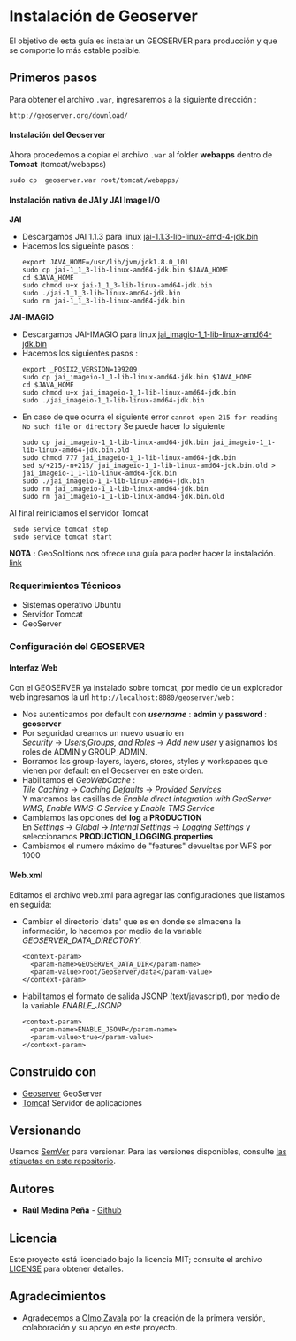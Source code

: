 # Instalación de Geoserver

El objetivo de esta guía es instalar un GEOSERVER para producción y que se comporte lo más estable posible.

## Primeros pasos
Para obtener el archivo `.war`, ingresaremos a la siguiente dirección : 
   
   `http://geoserver.org/download/`  

#### Instalación del Geoserver
 Ahora procedemos a copiar el archivo `.war` al folder **webapps** dentro de **Tomcat** (tomcat/webapss)  
  ```
  sudo cp  geoserver.war root/tomcat/webapps/
  ```

#### Instalación nativa de JAI y JAI Image I/O
   **JAI**
   * Descargamos JAI 1.1.3 para linux [jai-1.1.3-lib-linux-amd-4-jdk.bin][1]
   * Hacemos los sigueinte pasos :
     ```
     export JAVA_HOME=/usr/lib/jvm/jdk1.8.0_101  
     sudo cp jai-1_1_3-lib-linux-amd64-jdk.bin $JAVA_HOME  
     cd $JAVA_HOME  
     sudo chmod u+x jai-1_1_3-lib-linux-amd64-jdk.bin  
     sudo ./jai-1_1_3-lib-linux-amd64-jdk.bin  
     sudo rm jai-1_1_3-lib-linux-amd64-jdk.bin  
     ```
     
   **JAI-IMAGIO**
   * Descargamos JAI-IMAGIO para linux [jai_imagio-1_1-lib-linux-amd64-jdk.bin][2]
   * Hacemos los siguientes pasos :  
     ```
     export _POSIX2_VERSION=199209  
     sudo cp jai_imageio-1_1-lib-linux-amd64-jdk.bin $JAVA_HOME  
     cd $JAVA_HOME  
     sudo chmod u+x jai_imageio-1_1-lib-linux-amd64-jdk.bin  
     sudo ./jai_imageio-1_1-lib-linux-amd64-jdk.bin  
     ```
   * En caso de que ocurra el siguiente error  `cannot open 215 for reading No such file or directory`
     Se puede hacer lo siguiente 
     ```
     sudo cp jai_imageio-1_1-lib-linux-amd64-jdk.bin jai_imageio-1_1-lib-linux-amd64-jdk.bin.old  
     sudo chmod 777 jai_imageio-1_1-lib-linux-amd64-jdk.bin  
     sed s/+215/-n+215/ jai_imageio-1_1-lib-linux-amd64-jdk.bin.old > jai_imageio-1_1-lib-linux-amd64-jdk.bin  
     sudo ./jai_imageio-1_1-lib-linux-amd64-jdk.bin  
     sudo rm jai_imageio-1_1-lib-linux-amd64-jdk.bin  
     sudo rm jai_imageio-1_1-lib-linux-amd64-jdk.bin.old  
     ```
   
   
   Al final reiniciamos el servidor Tomcat
   ```
    sudo service tomcat stop
    sudo service tomcat start
   ```
   
  **NOTA :** GeoSolitions nos ofrece una guía para poder hacer la instalación. [link][3]
### Requerimientos Técnicos
   * Sistemas operativo Ubuntu
   * Servidor Tomcat  
   * GeoServer

### Configuración del GEOSERVER  

#### Interfaz Web 
Con el GEOSERVER ya instalado sobre tomcat, por medio de un explorador web ingresamos la url `http://localhost:8080/geoserver/web` :  
   
   * Nos autenticamos por default con ***username*** : **admin** y **password** : **geoserver**  
   * Por seguridad creamos un nuevo usuario  en  
     *Security* -> *Users,Groups, and Roles* -> *Add new user* y asignamos los roles de ADMIN y GROUP_ADMIN.
   * Borramos las group-layers, layers, stores, styles y workspaces que vienen por default en el Geoserver en este orden.
   * Habilitamos el *GeoWebCache* :  
     *Tile Caching* -> *Caching Defaults* -> *Provided Services*  
     Y marcamos las casillas de *Enable direct integration with GeoServer WMS*, *Enable WMS-C Service* y *Enable TMS Service*
   * Cambiamos las opciones del **log** a **PRODUCTION**  
     En *Settings* -> *Global* -> *Internal Settings* -> *Logging Settings* y seleccionamos **PRODUCTION_LOGGING.properties**
   * Cambiamos el numero máximo de "features" devueltas por WFS por 1000

#### Web.xml
Editamos el archivo web.xml para agregar las configuraciones que listamos en seguida:
   * Cambiar el directorio 'data' que es en donde se almacena la información, lo hacemos por medio de la variable 
     *GEOSERVER_DATA_DIRECTORY*.
     ```
     <context-param>
       <param-name>GEOSERVER_DATA_DIR</param-name>
       <param-value>root/Geoserver/data</param-value>
     </context-param>
     ```
   * Habilitamos el formato de salida JSONP (text/javascript), por medio de la variable *ENABLE_JSONP*
     ```
     <context-param>
       <param-name>ENABLE_JSONP</param-name>
       <param-value>true</param-value>
     </context-param>
     ```
## Construido con
* [Geoserver][4] GeoServer
* [Tomcat][5] Servidor de aplicaciones

## Versionando  
Usamos [SemVer][6] para versionar. Para las versiones disponibles, consulte [las etiquetas en este repositorio][7].

## Autores
* **Raúl Medina Peña** - [Github][8]

## Licencia
Este proyecto está licenciado bajo la licencia MIT; consulte el archivo [LICENSE](LICENSE) para obtener detalles.

## Agradecimientos  
* Agradecemos a [Olmo Zavala][9] por la creación de la primera versión, colaboración y su apoyo en este proyecto.

[1]: http://download.java.net/media/jai/builds/release/1_1_3/jai-1_1_3-lib-linux-amd64.tar.gz
[2]: http://download.java.net/media/jai-imageio/builds/release/1.1/jai_imageio-1_1-lib-linux-amd64.tar.gz
[3]: https://geoserver.geo-solutions.it/edu/en/install_run/jai_io_install.html
[4]: https://docs.geoserver.org/
[5]: http://tomcat.apache.org/
[6]: https://semver.org/lang/es/
[7]: https://github.com/grupoioa/respaldo_automatizado/tags
[8]: https://github.com/rmedina09
[9]: https://github.com/olmozavala

